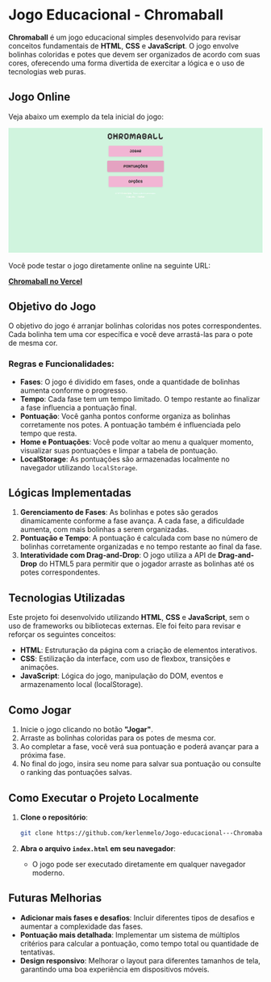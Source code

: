 # Jogo Educacional - Chromaball

**Chromaball** é um jogo educacional simples desenvolvido para revisar conceitos fundamentais de **HTML**, **CSS** e **JavaScript**. O jogo envolve bolinhas coloridas e potes que devem ser organizados de acordo com suas cores, oferecendo uma forma divertida de exercitar a lógica e o uso de tecnologias web puras.

## Jogo Online

Veja abaixo um exemplo da tela inicial do jogo:

![Menu inicial do jogo](./assets/images/tela-inicial.png)

Você pode testar o jogo diretamente online na seguinte URL:

[**Chromaball no Vercel**](https://jogo-educacional-chromaball.vercel.app)

## Objetivo do Jogo

O objetivo do jogo é arranjar bolinhas coloridas nos potes correspondentes. Cada bolinha tem uma cor específica e você deve arrastá-las para o pote de mesma cor.

### Regras e Funcionalidades:

- **Fases**: O jogo é dividido em fases, onde a quantidade de bolinhas aumenta conforme o progresso.
- **Tempo**: Cada fase tem um tempo limitado. O tempo restante ao finalizar a fase influencia a pontuação final.
- **Pontuação**: Você ganha pontos conforme organiza as bolinhas corretamente nos potes. A pontuação também é influenciada pelo tempo que resta.
- **Home e Pontuações**: Você pode voltar ao menu a qualquer momento, visualizar suas pontuações e limpar a tabela de pontuação.
- **LocalStorage**: As pontuações são armazenadas localmente no navegador utilizando `localStorage`.

## Lógicas Implementadas

1. **Gerenciamento de Fases**: As bolinhas e potes são gerados dinamicamente conforme a fase avança. A cada fase, a dificuldade aumenta, com mais bolinhas a serem organizadas.
2. **Pontuação e Tempo**: A pontuação é calculada com base no número de bolinhas corretamente organizadas e no tempo restante ao final da fase.
3. **Interatividade com Drag-and-Drop**: O jogo utiliza a API de **Drag-and-Drop** do HTML5 para permitir que o jogador arraste as bolinhas até os potes correspondentes.

## Tecnologias Utilizadas

Este projeto foi desenvolvido utilizando **HTML**, **CSS** e **JavaScript**, sem o uso de frameworks ou bibliotecas externas. Ele foi feito para revisar e reforçar os seguintes conceitos:

- **HTML**: Estruturação da página com a criação de elementos interativos.
- **CSS**: Estilização da interface, com uso de flexbox, transições e animações.
- **JavaScript**: Lógica do jogo, manipulação do DOM, eventos e armazenamento local (localStorage).

## Como Jogar

1. Inicie o jogo clicando no botão **"Jogar"**.
2. Arraste as bolinhas coloridas para os potes de mesma cor.
3. Ao completar a fase, você verá sua pontuação e poderá avançar para a próxima fase.
4. No final do jogo, insira seu nome para salvar sua pontuação ou consulte o ranking das pontuações salvas.

## Como Executar o Projeto Localmente

1. **Clone o repositório**:

   ```bash
   git clone https://github.com/kerlenmelo/Jogo-educacional---Chromaball.git

   ```

2. **Abra o arquivo `index.html` em seu navegador**:
   - O jogo pode ser executado diretamente em qualquer navegador moderno.

## Futuras Melhorias

- **Adicionar mais fases e desafios**: Incluir diferentes tipos de desafios e aumentar a complexidade das fases.
- **Pontuação mais detalhada**: Implementar um sistema de múltiplos critérios para calcular a pontuação, como tempo total ou quantidade de tentativas.
- **Design responsivo**: Melhorar o layout para diferentes tamanhos de tela, garantindo uma boa experiência em dispositivos móveis.
